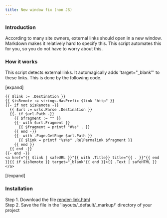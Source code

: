 ```yaml
---
title: New window fix (non JS)
---
```


### Introduction

According to many site owners, external links should open in a new window. Markdown makes it relatively hard to specify this. This script automates this for you, so you do not have to worry about this.

### How it works

This script detects external links. It automagically adds 'target="_blank"' to these links. This is done by the following code.

[expand]

```
{{ $link := .Destination }}
{{ $isRemote := strings.HasPrefix $link "http" }}
{{- if not $isRemote -}}
  {{ $url := urls.Parse .Destination }}
  {{- if $url.Path -}}
    {{ $fragment := "" }}
    {{- with $url.Fragment }}
      {{ $fragment = printf "#%s" . }}
    {{ end -}}
    {{- with .Page.GetPage $url.Path }}
      {{ $link = printf "%s%s" .RelPermalink $fragment }}
    {{ end }}
  {{ end -}}
{{- end -}}
<a href="{{ $link | safeURL }}"{{ with .Title}} title="{{ . }}"{{ end }}{{ if $isRemote }} target="_blank"{{ end }}>{{ .Text | safeHTML }}</a>
```

[/expand]

### Installation

Step 1. Download the file [render-link.html](https://raw.githubusercontent.com/jhvanderschee/hugocodex/main/layouts/_default/_markup/render-link.html)
<br />Step 2. Save the file in the 'layouts/_default/_markup/' directory of your project
